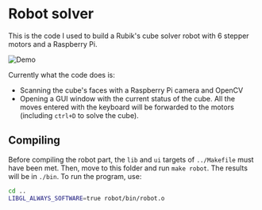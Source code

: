 # Robot solver
This is the code I used to build a Rubik's cube solver robot with 6 stepper
motors and a Raspberry Pi.

![Demo](media/demo.gif)

Currently what the code does is:

- Scanning the cube's faces with a Raspberry Pi camera and OpenCV
- Opening a GUI window with the current status of the cube. All the moves
entered with the keyboard will be forwarded to the motors (including `ctrl+D`
to solve the cube).

## Compiling
Before compiling the robot part, the `lib` and `ui` targets of `../Makefile`
must have been met. Then, move to this folder and run `make robot`. The
results will be in `./bin`. To run the program, use:
```sh
cd ..
LIBGL_ALWAYS_SOFTWARE=true robot/bin/robot.o
```